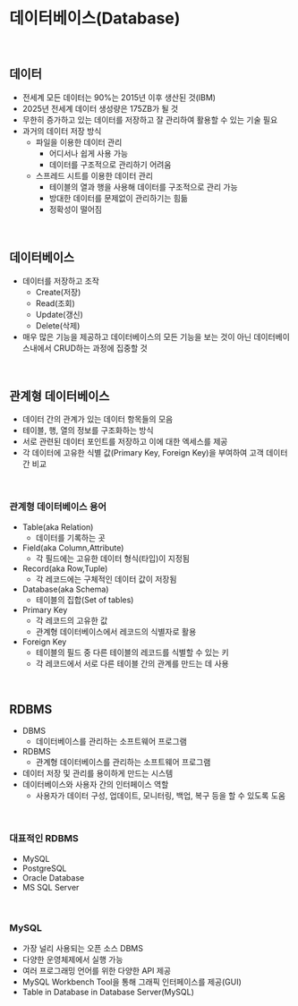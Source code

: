 # 데이터베이스(Database)

<br/>

## 데이터
- 전세계 모든 데이터는 90%는 2015년 이후 생산된 것(IBM)
- 2025년 전세계 데이터 생성량은 175ZB가 될 것
- 무한히 증가하고 있는 데이터를 저장하고 잘 관리하여 활용할 수 있는 기술 필요
- 과거의 데이터 저장 방식
  - 파일을 이용한 데이터 관리
    - 어디서나 쉽게 사용 가능
    - 데이터를 구조적으로 관리하기 어려움
  - 스프레드 시트를 이용한 데이터 관리
    - 테이블의 열과 행을 사용해 데이터를 구조적으로 관리 가능
    - 방대한 데이터를 문제없이 관리하기는 힘듦
    - 정확성이 떨어짐

<br/>

## 데이터베이스
- 데이터를 저장하고 조작
  - Create(저장)
  - Read(조회)
  - Update(갱신)
  - Delete(삭제)
- 매우 많은 기능을 제공하고 데이터베이스의 모든 기능을 보는 것이 아닌 데이터베이스내에서 CRUD하는 과정에 집중할 것

<br/>

## 관계형 데이터베이스
- 데이터 간의 관계가 있는 데이터 항목들의 모음
- 테이블, 행, 열의 정보를 구조화하는 방식
- 서로 관련된 데이터 포인트를 저장하고 이에 대한 엑세스를 제공
- 각 데이터에 고유한 식별 값(Primary Key, Foreign Key)을 부여하여 고객 데이터간 비교

<br/>

### 관계형 데이터베이스 용어
- Table(aka Relation)
  - 데이터를 기록하는 곳
- Field(aka Column,Attribute)
  - 각 필드에는 고유한 데이터 형식(타입)이 지정됨
- Record(aka Row,Tuple)
  - 각 레코드에는 구체적인 데이터 값이 저장됨
- Database(aka Schema)
  - 테이블의 집합(Set of tables)
- Primary Key
  - 각 레코드의 고유한 값
  - 관계형 데이터베이스에서 레코드의 식별자로 활용
- Foreign Key
  - 테이블의 필드 중 다른 테이블의 레코드를 식별할 수 있는 키
  - 각 레코드에서 서로 다른 테이블 간의 관계를 만드는 데 사용

<br/>

## RDBMS
- DBMS
  - 데이터베이스를 관리하는 소프트웨어 프로그램
- RDBMS
  - 관계형 데이터베이스를 관리하는 소프트웨어 프로그램
- 데이터 저장 및 관리를 용이하게 만드는 시스템
- 데이터베이스와 사용자 간의 인터페이스 역할
  - 사용자가 데이터 구성, 업데이트, 모니터링, 백업, 복구 등을 할 수 있도록 도움

<br/>

### 대표적인 RDBMS
- MySQL
- PostgreSQL
- Oracle Database
- MS SQL Server

<br/>

### MySQL
- 가장 널리 사용되는 오픈 소스 DBMS
- 다양한 운영체제에서 실행 가능
- 여러 프로그래밍 언어를 위한 다양한 API 제공
- MySQL Workbench Tool을 통해 그래픽 인터페이스를 제공(GUI)
- Table in Database in Database Server(MySQL)
